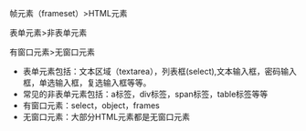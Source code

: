 帧元素（frameset）>HTML元素 

表单元素>非表单元素 

有窗口元素>无窗口元素



* 表单元素包括：文本区域（textarea），列表框(select),文本输入框，密码输入框，单选输入框，复选输入框等等。
* 常见的非表单元素包括：a标签，div标签，span标签，table标签等等 
* 有窗口元素：select，object，frames
* 无窗口元素：大部分HTML元素都是无窗口元素